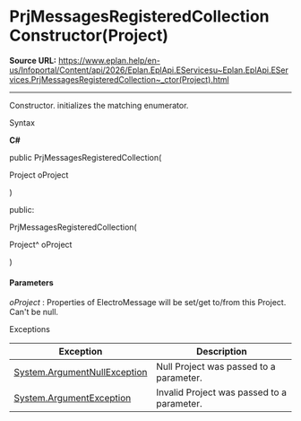 # PrjMessagesRegisteredCollection Constructor(Project)

**Source URL:** https://www.eplan.help/en-us/Infoportal/Content/api/2026/Eplan.EplApi.EServicesu~Eplan.EplApi.EServices.PrjMessagesRegisteredCollection~_ctor(Project).html

---

Constructor. initializes the matching enumerator.

Syntax

**C#**



public PrjMessagesRegisteredCollection( 

   Project oProject

)

public:

PrjMessagesRegisteredCollection( 

   Project^ oProject

)


#### Parameters

*oProject*
:   Properties of ElectroMessage will be set/get to/from this Project. Can't be null.

Exceptions

| Exception | Description |
| --- | --- |
| [System.ArgumentNullException](#) | Null Project was passed to a parameter. |
| [System.ArgumentException](#) | Invalid Project was passed to a parameter. |
